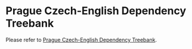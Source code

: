 # Prague Czech-English Dependency Treebank

Please refer to [Prague Czech-English Dependency Treebank](http://ufal.mff.cuni.cz/pcedt2.0/en/index.html).

